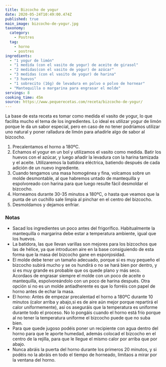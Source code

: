 ```yaml
---
title: Bizcocho de yogur
date: 2020-05-24T10:49:00.474Z
published: true
main_image: bizcocho-de-yogur.jpg
taxonomy:
  category:
    - Postres
  tag:
    - horno
    - postres
ingredients:
  - "1 yogur de limón"
  - "1 medida (con el vasito de yogur) de aceite de girasol"
  - "2 medidas(con el vasito de yogur) de azúcar"
  - "3 medidas (con el vasito de yogur) de harina"
  - "3 huevos"
  - "1 sobrecito (16g) de levadura en polvo o polvo de hornear"
  - "Mantequilla o margarina para engrasar el molde"
servings: 8
cooking_time: 45m
source: https://www.pequerecetas.com/receta/bizcocho-de-yogur/
---
```


La base de esta receta es tomar como medida el vasito de yogur, lo que facilita mucho el tema de los ingredientes. Lo ideal es utilizar yogur de limón porque le da un sabor especial, pero en caso de no tener podríamos utilizar uno natural y poner ralladura de limón para añadirle algo de sabor al bizcocho.

1. Precalentamos el horno a 180ºC.
2. Echamos el yogur en un bol y utilizamos el vasito como medida. Batir los huevos con el azúcar, y luego añadir la levadura con la harina tamizada y el aceite. Utilizaremos la batidora eléctrica, batiendo después de cada adición de un nuevo ingrediente.
3. Cuando tengamos una masa homogénea y fina, volcamos sobre un molde desmontable, al que habremos untado de mantequilla y espolvoreado con harina para que luego resulte fácil desmoldar el bizcocho.
4. Horneamos durante 30-35 minutos a 180ºC, o hasta que veamos que la punta de un cuchillo sale limpia al pinchar en el centro del bizcocho.
5. Desmoldamos y dejamos enfriar.

### Notas

- Sacad los ingredientes un poco antes del frigorífico. Habitualmente la mantequilla o margarina debe estar a temperatura ambiente, igual que los huevos.
- La batidora, las que llevan varillas son mejores para los bizcochos que las de hélice, ya que introducen aire en la base consiguiendo de esta forma que la masa del bizcocho gane en esponjosidad.
- El molde debe tener un tamaño adecuado, porque si es muy pequeño el bizcocho subirá mucho y se os hundirá o no se hará bien por dentro, y si es muy grande es probable que os quede plano y más seco. Acordaos de engrasar siempre el molde con un poco de aceite o mantequilla, espolvoreándolo con un poco de harina después. Otra opción si no es un molde antiadherente es que lo forréis con papel de horno antes de echar la masa.
- El horno: Antes de empezar precalentad el horno a 180ºC durante 10 minutos (calor arriba y abajo,si es de aire aún mejor porque repartirá el calor uniformemente), así os aseguráis que la temperatura es uniforme durante todo el proceso. No lo pongáis cuando el horno está frío porque al no tener la temperatura uniforme el bizcocho puede que no suba bien.
- Para que quede jugoso podéis poner un recipiente con agua dentro del horno para que le aporte humedad, además colocad el bizcocho en el centro de la rejilla, para que le llegue el mismo calor por arriba que por abajo.
- Nunca abráis la puerta del horno durante los primeros 20 minutos, y si podéis no la abráis en todo el tiempo de horneado, limitaos a mirar por la ventana del horno.
